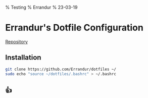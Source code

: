 % Testing
% Errandur
% 23-03-19

# Errandur's Dotfile Configuration
[Repository](https://github.com/Errandur/dotfiles)

## Installation
```bash
git clone https://github.com/Errandur/dotfiles ~/
sudo echo "source ~/dotfiles/.bashrc" > ~/.bashrc
```
:thumbsup:
---
